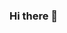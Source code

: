 ### Hi there 👋

<!--
**sameermdr11/sameermdr11** is a ✨ _special_ ✨ repository because its `README.md` (this file) appears on your GitHub profile.

![Snake gif] (https://github.com/sameermdr11/sameermdr11/blob/main/output/github-contribution-grid-snake.gif)

Here are some ideas to get you started:

- 🔭 I’m currently working on ...
- 🌱 I’m currently learning ...
- 👯 I’m looking to collaborate on ...
- 🤔 I’m looking for help with ...
- 💬 Ask me about ...
- 📫 How to reach me: ...
- 😄 Pronouns: ...
- ⚡ Fun fact: ...
-->
